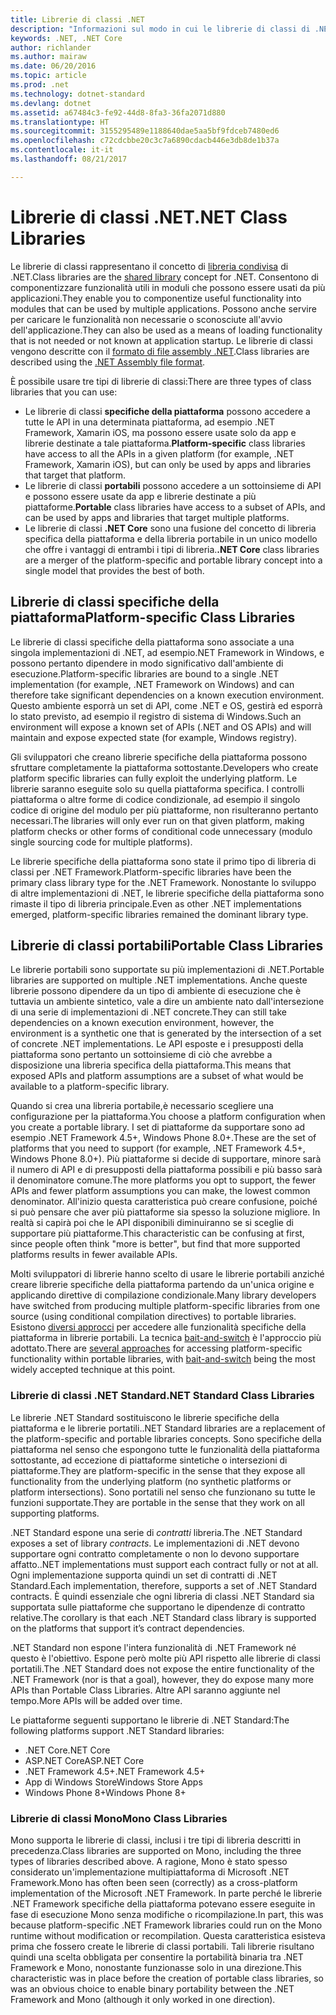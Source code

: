 ```yaml
---
title: Librerie di classi .NET
description: "Informazioni sul modo in cui le librerie di classi di .NET consentono di raggruppare funzionalità utili in moduli che possono essere usati da più applicazioni."
keywords: .NET, .NET Core
author: richlander
ms.author: mairaw
ms.date: 06/20/2016
ms.topic: article
ms.prod: .net
ms.technology: dotnet-standard
ms.devlang: dotnet
ms.assetid: a67484c3-fe92-44d8-8fa3-36fa2071d880
ms.translationtype: HT
ms.sourcegitcommit: 3155295489e1188640dae5aa5bf9fdceb7480ed6
ms.openlocfilehash: c72cdcbbe20c3c7a6890cdacb446e3db8de1b37a
ms.contentlocale: it-it
ms.lasthandoff: 08/21/2017

---
```


# <a name="net-class-libraries"></a><span data-ttu-id="250bd-104">Librerie di classi .NET</span><span class="sxs-lookup"><span data-stu-id="250bd-104">.NET Class Libraries</span></span>

<span data-ttu-id="250bd-105">Le librerie di classi rappresentano il concetto di [libreria condivisa](http://en.wikipedia.org/wiki/Library_%28computing%29#Shared_libraries) di .NET.</span><span class="sxs-lookup"><span data-stu-id="250bd-105">Class libraries are the [shared library](http://en.wikipedia.org/wiki/Library_%28computing%29#Shared_libraries) concept for .NET.</span></span> <span data-ttu-id="250bd-106">Consentono di componentizzare funzionalità utili in moduli che possono essere usati da più applicazioni.</span><span class="sxs-lookup"><span data-stu-id="250bd-106">They enable you to componentize useful functionality into modules that can be used by multiple applications.</span></span> <span data-ttu-id="250bd-107">Possono anche servire per caricare le funzionalità non necessarie o sconosciute all'avvio dell'applicazione.</span><span class="sxs-lookup"><span data-stu-id="250bd-107">They can also be used as a means of loading functionality that is not needed or not known at application startup.</span></span> <span data-ttu-id="250bd-108">Le librerie di classi vengono descritte con il [formato di file assembly .NET](assembly-format.md).</span><span class="sxs-lookup"><span data-stu-id="250bd-108">Class libraries are described using the [.NET Assembly file format](assembly-format.md).</span></span>

<span data-ttu-id="250bd-109">È possibile usare tre tipi di librerie di classi:</span><span class="sxs-lookup"><span data-stu-id="250bd-109">There are three types of class libraries that you can use:</span></span>

*   <span data-ttu-id="250bd-110">Le librerie di classi **specifiche della piattaforma**  possono accedere a tutte le API in una determinata piattaforma, ad esempio .NET Framework, Xamarin iOS, ma possono essere usate solo da app e librerie destinate a tale piattaforma.</span><span class="sxs-lookup"><span data-stu-id="250bd-110">**Platform-specific** class libraries have access to all the APIs in a given platform (for example, .NET Framework, Xamarin iOS), but can only be used by apps and libraries that target that platform.</span></span>
*   <span data-ttu-id="250bd-111">Le librerie di classi **portabili** possono accedere a un sottoinsieme di API e possono essere usate da app e librerie destinate a più piattaforme.</span><span class="sxs-lookup"><span data-stu-id="250bd-111">**Portable** class libraries have access to a subset of APIs, and can be used by apps and libraries that target multiple platforms.</span></span>
*   <span data-ttu-id="250bd-112">Le librerie di classi **.NET Core** sono una fusione del concetto di libreria specifica della piattaforma e della libreria portabile in un unico modello che offre i vantaggi di entrambi i tipi di libreria.</span><span class="sxs-lookup"><span data-stu-id="250bd-112">**.NET Core** class libraries are a merger of the platform-specific and portable library concept into a single model that provides the best of both.</span></span>

## <a name="platform-specific-class-libraries"></a><span data-ttu-id="250bd-113">Librerie di classi specifiche della piattaforma</span><span class="sxs-lookup"><span data-stu-id="250bd-113">Platform-specific Class Libraries</span></span>

<span data-ttu-id="250bd-114">Le librerie di classi specifiche della piattaforma sono associate a una singola implementazioni di .NET, ad esempio.NET Framework in Windows, e possono pertanto dipendere in modo significativo dall'ambiente di esecuzione.</span><span class="sxs-lookup"><span data-stu-id="250bd-114">Platform-specific libraries are bound to a single .NET implementation (for example, .NET Framework on Windows) and can therefore take significant dependencies on a known execution environment.</span></span> <span data-ttu-id="250bd-115">Questo ambiente esporrà un set di API, come .NET e OS, gestirà ed esporrà lo stato previsto, ad esempio il registro di sistema di Windows.</span><span class="sxs-lookup"><span data-stu-id="250bd-115">Such an environment will expose a known set of APIs (.NET and OS APIs) and will maintain and expose expected state (for example, Windows registry).</span></span>

<span data-ttu-id="250bd-116">Gli sviluppatori che creano librerie specifiche della piattaforma possono sfruttare completamente la piattaforma sottostante.</span><span class="sxs-lookup"><span data-stu-id="250bd-116">Developers who create platform specific libraries can fully exploit the underlying platform.</span></span> <span data-ttu-id="250bd-117">Le librerie saranno eseguite solo su quella piattaforma specifica. I controlli piattaforma o altre forme di codice condizionale, ad esempio il singolo codice di origine del modulo per più piattaforme, non risulteranno pertanto necessari.</span><span class="sxs-lookup"><span data-stu-id="250bd-117">The libraries will only ever run on that given platform, making platform checks or other forms of conditional code unnecessary (modulo single sourcing code for multiple platforms).</span></span>

<span data-ttu-id="250bd-118">Le librerie specifiche della piattaforma sono state il primo tipo di libreria di classi per .NET Framework.</span><span class="sxs-lookup"><span data-stu-id="250bd-118">Platform-specific libraries have been the primary class library type for the .NET Framework.</span></span> <span data-ttu-id="250bd-119">Nonostante lo sviluppo di altre implementazioni di .NET, le librerie specifiche della piattaforma sono rimaste il tipo di libreria principale.</span><span class="sxs-lookup"><span data-stu-id="250bd-119">Even as other .NET implementations emerged, platform-specific libraries remained the dominant library type.</span></span>

## <a name="portable-class-libraries"></a><span data-ttu-id="250bd-120">Librerie di classi portabili</span><span class="sxs-lookup"><span data-stu-id="250bd-120">Portable Class Libraries</span></span>

<span data-ttu-id="250bd-121">Le librerie portabili sono supportate su più implementazioni di .NET.</span><span class="sxs-lookup"><span data-stu-id="250bd-121">Portable libraries are supported on multiple .NET implementations.</span></span> <span data-ttu-id="250bd-122">Anche queste librerie possono dipendere da un tipo di ambiente di esecuzione che è tuttavia un ambiente sintetico, vale a dire un ambiente nato dall'intersezione di una serie di implementazioni di .NET concrete.</span><span class="sxs-lookup"><span data-stu-id="250bd-122">They can still take dependencies on a known execution environment, however, the environment is a synthetic one that is generated by the intersection of a set of concrete .NET implementations.</span></span> <span data-ttu-id="250bd-123">Le API esposte e i presupposti della piattaforma sono pertanto un sottoinsieme di ciò che avrebbe a disposizione una libreria specifica della piattaforma.</span><span class="sxs-lookup"><span data-stu-id="250bd-123">This means that exposed APIs and platform assumptions are a subset of what would be available to a platform-specific library.</span></span>

<span data-ttu-id="250bd-124">Quando si crea una libreria portabile,è necessario scegliere una configurazione per la piattaforma.</span><span class="sxs-lookup"><span data-stu-id="250bd-124">You choose a platform configuration when you create a portable library.</span></span> <span data-ttu-id="250bd-125">I set di piattaforme da supportare sono ad esempio .NET Framework 4.5+, Windows Phone 8.0+.</span><span class="sxs-lookup"><span data-stu-id="250bd-125">These are the set of platforms that you need to support (for example, .NET Framework 4.5+, Windows Phone 8.0+).</span></span> <span data-ttu-id="250bd-126">Più piattaforme si decide di supportare, minore sarà il numero di API e di presupposti della piattaforma possibili e più basso sarà il denominatore comune.</span><span class="sxs-lookup"><span data-stu-id="250bd-126">The more platforms you opt to support, the fewer APIs and fewer platform assumptions you can make, the lowest common denominator.</span></span> <span data-ttu-id="250bd-127">All'inizio questa caratteristica può creare confusione, poiché si può pensare che aver più piattaforme sia spesso la soluzione migliore. In realtà si capirà poi che le API disponibili diminuiranno se si sceglie di supportare più piattaforme.</span><span class="sxs-lookup"><span data-stu-id="250bd-127">This characteristic can be confusing at first, since people often think "more is better", but find that more supported platforms results in fewer available APIs.</span></span>

<span data-ttu-id="250bd-128">Molti sviluppatori di librerie hanno scelto di usare le librerie portabili anziché creare librerie specifiche della piattaforma partendo da un'unica origine e applicando direttive di compilazione condizionale.</span><span class="sxs-lookup"><span data-stu-id="250bd-128">Many library developers have switched from producing multiple platform-specific libraries from one source (using conditional compilation directives) to portable libraries.</span></span> <span data-ttu-id="250bd-129">Esistono [diversi approcci](http://blog.stephencleary.com/2012/11/portable-class-library-enlightenment.html) per accedere alle funzionalità specifiche della piattaforma in librerie portabili. La tecnica [bait-and-switch](http://log.paulbetts.org/the-bait-and-switch-pcl-trick/) è l'approccio più adottato.</span><span class="sxs-lookup"><span data-stu-id="250bd-129">There are [several approaches](http://blog.stephencleary.com/2012/11/portable-class-library-enlightenment.html) for accessing platform-specific functionality within portable libraries, with [bait-and-switch](http://log.paulbetts.org/the-bait-and-switch-pcl-trick/) being the most widely accepted technique at this point.</span></span>

### <a name="net-standard-class-libraries"></a><span data-ttu-id="250bd-130">Librerie di classi .NET Standard</span><span class="sxs-lookup"><span data-stu-id="250bd-130">.NET Standard Class Libraries</span></span>

<span data-ttu-id="250bd-131">Le librerie .NET Standard sostituiscono le librerie specifiche della piattaforma e le librerie portatili.</span><span class="sxs-lookup"><span data-stu-id="250bd-131">.NET Standard libraries are a replacement of the platform-specific and portable libraries concepts.</span></span> <span data-ttu-id="250bd-132">Sono specifiche della piattaforma nel senso che espongono tutte le funzionalità della piattaforma sottostante, ad eccezione di piattaforme sintetiche o intersezioni di piattaforme.</span><span class="sxs-lookup"><span data-stu-id="250bd-132">They are platform-specific in the sense that they expose all functionality from the underlying platform (no synthetic platforms or platform intersections).</span></span> <span data-ttu-id="250bd-133">Sono portatili nel senso che funzionano su tutte le funzioni supportate.</span><span class="sxs-lookup"><span data-stu-id="250bd-133">They are portable in the sense that they work on all supporting platforms.</span></span>

<span data-ttu-id="250bd-134">.NET Standard espone una serie di _contratti_ libreria.</span><span class="sxs-lookup"><span data-stu-id="250bd-134">The .NET Standard exposes a set of library _contracts_.</span></span> <span data-ttu-id="250bd-135">Le implementazioni di .NET devono supportare ogni contratto completamente o non lo devono supportare affatto.</span><span class="sxs-lookup"><span data-stu-id="250bd-135">.NET implementations must support each contract fully or not at all.</span></span> <span data-ttu-id="250bd-136">Ogni implementazione supporta quindi un set di contratti di .NET Standard.</span><span class="sxs-lookup"><span data-stu-id="250bd-136">Each implementation, therefore, supports a set of .NET Standard contracts.</span></span> <span data-ttu-id="250bd-137">È quindi essenziale che ogni libreria di classi .NET Standard sia supportata sulle piattaforme che supportano le dipendenze di contratto relative.</span><span class="sxs-lookup"><span data-stu-id="250bd-137">The corollary is that each .NET Standard class library is supported on the platforms that support it’s contract dependencies.</span></span>

<span data-ttu-id="250bd-138">.NET Standard non espone l'intera funzionalità di .NET Framework né questo è l'obiettivo. Espone però molte più API rispetto alle librerie di classi portatili.</span><span class="sxs-lookup"><span data-stu-id="250bd-138">The .NET Standard does not expose the entire functionality of the .NET Framework (nor is that a goal), however, they do expose many more APIs than Portable Class Libraries.</span></span> <span data-ttu-id="250bd-139">Altre API saranno aggiunte nel tempo.</span><span class="sxs-lookup"><span data-stu-id="250bd-139">More APIs will be added over time.</span></span>

<span data-ttu-id="250bd-140">Le piattaforme seguenti supportano le librerie di .NET Standard:</span><span class="sxs-lookup"><span data-stu-id="250bd-140">The following platforms support .NET Standard libraries:</span></span>

*   <span data-ttu-id="250bd-141">.NET Core</span><span class="sxs-lookup"><span data-stu-id="250bd-141">.NET Core</span></span>
*   <span data-ttu-id="250bd-142">ASP.NET Core</span><span class="sxs-lookup"><span data-stu-id="250bd-142">ASP.NET Core</span></span>
*   <span data-ttu-id="250bd-143">.NET Framework 4.5+</span><span class="sxs-lookup"><span data-stu-id="250bd-143">.NET Framework 4.5+</span></span>
*   <span data-ttu-id="250bd-144">App di Windows Store</span><span class="sxs-lookup"><span data-stu-id="250bd-144">Windows Store Apps</span></span>
*   <span data-ttu-id="250bd-145">Windows Phone 8+</span><span class="sxs-lookup"><span data-stu-id="250bd-145">Windows Phone 8+</span></span>

### <a name="mono-class-libraries"></a><span data-ttu-id="250bd-146">Librerie di classi Mono</span><span class="sxs-lookup"><span data-stu-id="250bd-146">Mono Class Libraries</span></span>

<span data-ttu-id="250bd-147">Mono supporta le librerie di classi, inclusi i tre tipi di libreria descritti in precedenza.</span><span class="sxs-lookup"><span data-stu-id="250bd-147">Class libraries are supported on Mono, including the three types of libraries described above.</span></span> <span data-ttu-id="250bd-148">A ragione, Mono è stato spesso considerato un'implementazione multipiattaforma di Microsoft .NET Framework.</span><span class="sxs-lookup"><span data-stu-id="250bd-148">Mono has often been seen (correctly) as a cross-platform implementation of the Microsoft .NET Framework.</span></span> <span data-ttu-id="250bd-149">In parte perché le librerie .NET Framework specifiche della piattaforma potevano essere eseguite in fase di esecuzione Mono senza modifiche o ricompilazione.</span><span class="sxs-lookup"><span data-stu-id="250bd-149">In part, this was because platform-specific .NET Framework libraries could run on the Mono runtime without modification or recompilation.</span></span> <span data-ttu-id="250bd-150">Questa caratteristica esisteva prima che fossero create le librerie di classi portabili. Tali librerie risultano quindi una scelta obbligata per consentire la portabilità binaria tra .NET Framework e Mono, nonostante funzionasse solo in una direzione.</span><span class="sxs-lookup"><span data-stu-id="250bd-150">This characteristic was in place before the creation of portable class libraries, so was an obvious choice to enable binary portability between the .NET Framework and Mono (although it only worked in one direction).</span></span>

